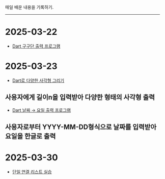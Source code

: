 매일 배운 내용을 기록하기.

---

# 2025-03-22
- [Dart 구구단 출력 프로그램](2025-03-22/gugudan.dart)

# 2025-03-23
- [Dart로 다양한 사각형 그리기](2025-03-23/squ.dart)
## 사용자에게 길이n을 입력받아 다양한 형태의 사각형 출력
- [Dart 날짜 → 요일 출력 프로그램](2025-03-23/dayweek.dart)
## 사용자로부터 YYYY-MM-DD형식으로 날짜를 입력받아 요일을 한글로 출력

# 2025-03-30
- [단일 연결 리스트 실습](2025-03-30/singlyListEx250327.py)
